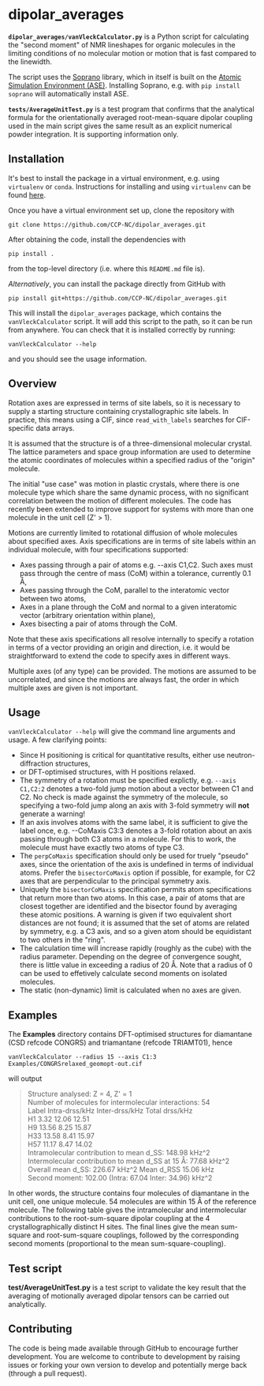 # dipolar_averages

**`dipolar_averages/vanVleckCalculator.py`** is a Python script for calculating the "second moment" of NMR lineshapes
for organic molecules in the limiting conditions of no molecular motion or motion that is
fast compared to the linewidth.

The script uses the [Soprano](https://ccp-nc.github.io/soprano/intro.html) library, which in itself
is built on the [Atomic Simulation Environment (ASE)](https://wiki.fysik.dtu.dk/ase/). Installing
Soprano, e.g. with `pip install soprano` will automatically install ASE.

**`tests/AverageUnitTest.py`** is a test program that confirms that the analytical formula for the orientationally
averaged root-mean-square dipolar coupling used in the main script gives the same result as an explicit 
numerical powder integration. It is supporting information only.

## Installation

It's best to install the package in a virtual environment, e.g. using `virtualenv` or `conda`.
Instructions for installing and using `virtualenv` can be found [here](https://virtualenv.pypa.io/en/latest/installation.html).

Once you have a virtual environment set up, clone the repository with

`git clone https://github.com/CCP-NC/dipolar_averages.git`

After obtaining the code, install the dependencies with

`pip install .`

from the top-level directory (i.e. where this `README.md` file is). 


*Alternatively*, you can install the package directly from GitHub with

`pip install git+https://github.com/CCP-NC/dipolar_averages.git`


This will install the `dipolar_averages` package, which contains the
`vanVleckCalculator` script. It will add this script to the path, so it can be run from anywhere. You can check that it is installed correctly by running:

`vanVleckCalculator --help`

and you should see the usage information.



## Overview

Rotation axes are expressed in terms of site labels, so it is necessary to supply a starting
structure containing crystallographic site labels. In practice, this means using a CIF, since
`read_with_labels` searches for CIF-specific data arrays.

It is assumed that the structure is of a three-dimensional molecular crystal. The lattice parameters
and space group information are used to determine the atomic coordinates of molecules within a specified
radius of the "origin" molecule.

The initial "use case" was motion in plastic crystals, where there is one molecule type
which share the same dynamic process, with no significant correlation between the motion of different
molecules. The code has recently been extended to improve support for systems with more than one molecule 
in the unit cell (Z' > 1). 

Motions are currently limited to rotational diffusion of whole molecules about specified axes. Axis specifications are in
terms of site labels within an individual molecule, with four specifications supported:
- Axes passing through a pair of atoms e.g. --axis C1,C2. Such axes must pass
through the centre of mass (CoM) within a tolerance, currently 0.1 Å,
- Axes passing through the CoM, parallel to the interatomic vector between two atoms,
- Axes in a plane through the CoM and normal to a given interatomic vector (arbitrary orientation within plane),
- Axes bisecting a pair of atoms through the CoM.

Note that these axis specifications all resolve internally to specify a rotation in terms of a vector providing an origin and direction, i.e.
it would be straightforward to extend the code to specify axes in different ways.

Multiple axes (of any type) can be provided. The motions are assumed to be uncorrelated, and since the
motions are always fast, the order in which multiple axes are given is not important.

## Usage

`vanVleckCalculator --help` will give the command line arguments and usage. A few clarifying points:
- Since H positioning is critical for quantitative results, either use neutron-diffraction structures,
- or DFT-optimised structures, with H positions relaxed.
- The symmetry of a rotation must be specified explictly, e.g. `--axis C1,C2:2` denotes a two-fold jump motion
about a vector between C1 and C2. No check is made against the symmetry of the molecule, so specifying a two-fold
jump along an axis with 3-fold symmetry will **not** generate a warning!
- If an axis involves atoms with the same label, it is sufficient to give the label once, e.g. --CoMaxis C3:3
denotes a 3-fold rotation about an axis passing through both C3 atoms in a molecule. For this to work, the molecule
must have exactly two atoms of type C3.
- The `perpCoMaxis` specification should only be used for truely "pseudo" axes, since the orientation of the axis
is undefined in terms of individual atoms. Prefer the `bisectorCoMaxis` option if possible, for example, for C2 axes that 
are perpendicular to the principal symmetry axis.
- Uniquely the `bisectorCoMaxis` specification permits atom specifications that return more than two atoms. In this case,
a pair of atoms that are closest together are identified and the bisector found by averaging these atomic positions. A warning
is given if two equivalent short distances are not found; it is assumed that the set of atoms are related by symmetry, e.g.
a C3 axis, and so a given atom should be equidistant to two others in the "ring".
- The calculation time will increase rapidly (roughly as the cube) with the radius parameter.
Depending on the degree of convergence sought,
there is little value in exceeding a radius of 20 Å. Note that a radius of 0
can be used to effetively calculate second moments on isolated molecules.
- The static (non-dynamic) limit is calculated when no axes are given.

## Examples

The **Examples** directory contains DFT-optimised structures for diamantane (CSD refcode CONGRS) and triamantane (refcode TRIAMT01), hence

`vanVleckCalculator --radius 15 --axis C1:3 Examples/CONGRSrelaxed_geomopt-out.cif`

will output

>Structure analysed: Z = 4, Z' = 1<br>
>Number of molecules for intermolecular interactions: 54<br>
>Label	Intra-drss/kHz	Inter-drss/kHz  Total drss/kHz<br>
>H1	  3.32 	12.06   12.51<br>
>H9	 13.56 	 8.25   15.87<br>
>H33 13.58 	 8.41   15.97<br>
>H57 11.17 	 8.47   14.02<br>
>Intramolecular contribution to mean d_SS: 148.98 kHz^2<br>
>Intermolecular contribution to mean d_SS at 15 Å: 77.68 kHz^2<br>
>Overall mean d_SS: 226.67 kHz^2    Mean d_RSS 15.06 kHz<br>
>Second moment: 102.00 (Intra: 67.04  Inter: 34.96) kHz^2<br>

In other words, the structure contains four molecules of diamantane in the unit cell, one unique molecule. 54 molecules are within 15 Å of the reference molecule. The following table gives the intramolecular and intermolecular contributions to the root-sum-square dipolar coupling at the 4 crystallographically distinct H sites. The final lines give the mean sum-square and root-sum-square couplings, followed by the corresponding second moments (proportional to the mean sum-square-coupling).

## Test script

**test/AverageUnitTest.py** is a test script to validate the key result that the averaging of motionally averaged dipolar tensors can be carried out analytically.

## Contributing

The code is being made available through GitHub to encourage further development. You are welcome to contribute to development by raising issues or forking your own version to develop and potentially merge back (through a pull request).


